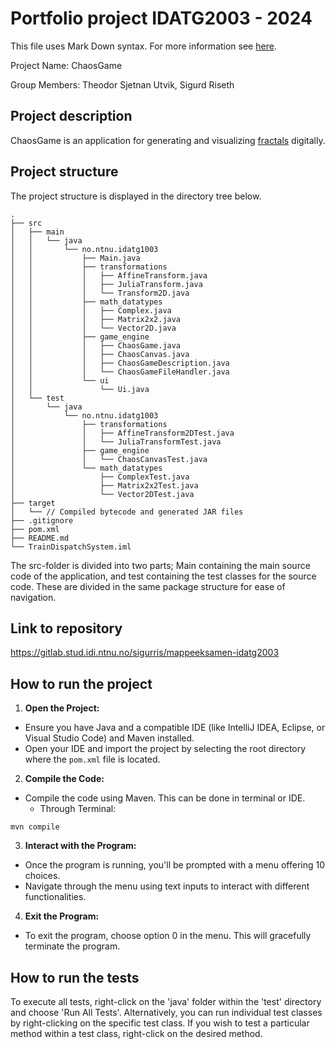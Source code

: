 # Portfolio project IDATG2003 - 2024
This file uses Mark Down syntax. For more information see [here](https://www.markdownguide.org/basic-syntax/).

Project Name: ChaosGame

Group Members: Theodor Sjetnan Utvik, Sigurd Riseth

## Project description

[//]: # (TODO: Write a short description of your project/product here.)
ChaosGame is an application for generating and visualizing [fractals](https://en.wikipedia.org/wiki/Fractal) digitally.

## Project structure

The project structure is displayed in the directory tree below.

```text
.
├── src
│   ├── main
│   │   └── java
│   │       └── no.ntnu.idatg1003
│   │           ├── Main.java
│   │           ├── transformations
│   │           │   ├── AffineTransform.java
│   │           │   ├── JuliaTransform.java
│   │           │   └── Transform2D.java
│   │           ├── math_datatypes
│   │           │   ├── Complex.java
│   │           │   ├── Matrix2x2.java
│   │           │   └── Vector2D.java
│   │           ├── game_engine
│   │           │   ├── ChaosGame.java
│   │           │   ├── ChaosCanvas.java
│   │           │   ├── ChaosGameDescription.java
│   │           │   └── ChaosGameFileHandler.java
│   │           └── ui
│   │               └── Ui.java
│   └── test
│       └── java
│           └── no.ntnu.idatg1003
│               ├── transformations
│               │   ├── AffineTransform2DTest.java
│               │   └── JuliaTransformTest.java
│               ├── game_engine
│               │   └── ChaosCanvasTest.java
│               └── math_datatypes
│                   ├── ComplexTest.java
│                   ├── Matrix2x2Test.java
│                   └── Vector2DTest.java
├── target
│   └── // Compiled bytecode and generated JAR files
├── .gitignore
├── pom.xml
├── README.md
└── TrainDispatchSystem.iml
```

[//]: # (TODO: Describe the structure of your project here. How have you used packages in your structure. Where are all sourcefiles stored. Where are all JUnit-test classes stored. etc.)

The src-folder is divided into two parts; Main containing the main source code of the application, and test containing the test classes for the source code. These are divided in the same package structure for ease of navigation.

## Link to repository

[//]: # (TODO: Include a link to your repository here.)

https://gitlab.stud.idi.ntnu.no/sigurris/mappeeksamen-idatg2003

## How to run the project

[//]: # (TODO: Describe how to run your project here. What is the main class? What is the main method?
What is the input and output of the program? What is the expected behaviour of the program?)

1. **Open the Project:**
- Ensure you have Java and a compatible IDE (like IntelliJ IDEA, Eclipse, or Visual Studio Code) and Maven installed.
- Open your IDE and import the project by selecting the root directory where the `pom.xml` file is located.

2. **Compile the Code:**
- Compile the code using Maven. This can be done in terminal or IDE.
  - Through Terminal:
```text
mvn compile
```

3. **Interact with the Program:**
  - Once the program is running, you'll be prompted with a menu offering 10 choices.
  - Navigate through the menu using text inputs to interact with different functionalities.

4. **Exit the Program:**
  - To exit the program, choose option 0 in the menu. This will gracefully terminate the program.


## How to run the tests

To execute all tests, right-click on the 'java' folder within the 'test' directory and choose 'Run All Tests'.
Alternatively, you can run individual test classes by right-clicking on the specific test class.
If you wish to test a particular method within a test class, right-click on the desired method.

[//]: # (TODO: Describe how to run the tests here.)
